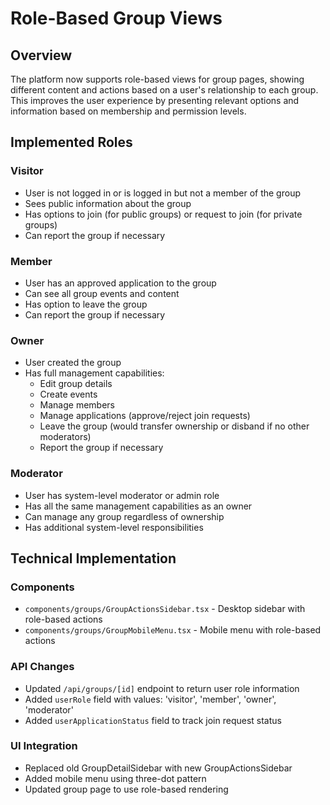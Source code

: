 # Role-Based Group Views

## Overview
The platform now supports role-based views for group pages, showing different content and actions based on a user's relationship to each group. This improves the user experience by presenting relevant options and information based on membership and permission levels.

## Implemented Roles

### Visitor
- User is not logged in or is logged in but not a member of the group
- Sees public information about the group
- Has options to join (for public groups) or request to join (for private groups)
- Can report the group if necessary

### Member
- User has an approved application to the group
- Can see all group events and content
- Has option to leave the group
- Can report the group if necessary

### Owner
- User created the group
- Has full management capabilities:
  - Edit group details
  - Create events
  - Manage members
  - Manage applications (approve/reject join requests)
  - Leave the group (would transfer ownership or disband if no other moderators)
  - Report the group if necessary

### Moderator
- User has system-level moderator or admin role
- Has all the same management capabilities as an owner
- Can manage any group regardless of ownership
- Has additional system-level responsibilities

## Technical Implementation

### Components
- `components/groups/GroupActionsSidebar.tsx` - Desktop sidebar with role-based actions
- `components/groups/GroupMobileMenu.tsx` - Mobile menu with role-based actions

### API Changes
- Updated `/api/groups/[id]` endpoint to return user role information
- Added `userRole` field with values: 'visitor', 'member', 'owner', 'moderator'
- Added `userApplicationStatus` field to track join request status

### UI Integration
- Replaced old GroupDetailSidebar with new GroupActionsSidebar
- Added mobile menu using three-dot pattern
- Updated group page to use role-based rendering